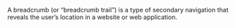A breadcrumb (or “breadcrumb trail”) is a type of secondary navigation that reveals the user’s location in a website or web application.
